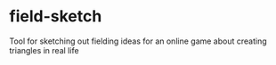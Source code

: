 # field-sketch
Tool for sketching out fielding ideas for an online game about creating triangles in real life
